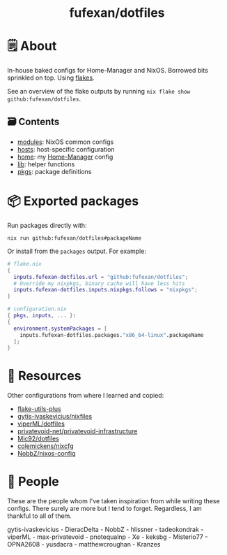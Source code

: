 <h1 align="center">fufexan/dotfiles</h1>

# 🗒 About

In-house baked configs for Home-Manager and NixOS. Borrowed bits sprinkled on
top. Using [flakes](https://nixos.wiki/wiki/Flakes).

See an overview of the flake outputs by running
`nix flake show github:fufexan/dotfiles`.

## 🗃️  Contents

- [modules](modules): NixOS common configs
- [hosts](hosts): host-specific configuration
- [home](home): my [Home-Manager](https://github.com/nix-community/home-manager) config
- [lib](lib): helper functions
- [pkgs](pkgs): package definitions

# 📦 Exported packages

Run packages directly with:

```console
nix run github:fufexan/dotfiles#packageName
```

Or install from the `packages` output. For example:

```nix
# flake.nix
{
  inputs.fufexan-dotfiles.url = "github:fufexan/dotfiles";
  # Override my nixpkgs, binary cache will have less hits
  inputs.fufexan-dotfiles.inputs.nixpkgs.follows = "nixpkgs";
}

# configuration.nix
{ pkgs, inputs, ... }:
{
  environment.systemPackages = [
    inputs.fufexan-dotfiles.packages."x86_64-linux".packageName
  ];
}
```

# 💾 Resources

Other configurations from where I learned and copied:

- [flake-utils-plus](https://github.com/gytis-ivaskevicius/flake-utils-plus)
- [gytis-ivaskevicius/nixfiles](https://github.com/gytis-ivaskevicius/nixfiles)
- [viperML/dotfiles](https://github.com/viperML/dotfiles)
- [privatevoid-net/privatevoid-infrastructure](https://github.com/privatevoid-net/privatevoid-infrastructure)
- [Mic92/dotfiles](https://github.com/Mic92/dotfiles)
- [colemickens/nixcfg](https://github.com/colemickens/nixcfg)
- [NobbZ/nixos-config](https://github.com/NobbZ/nixos-config)

# 👥 People

These are the people whom I've taken inspiration from while writing these
configs. There surely are more but I tend to forget. Regardless, I am thankful
to all of them.

gytis-ivaskevicius - DieracDelta - NobbZ - hlissner - tadeokondrak - viperML -
max-privatevoid - pnotequalnp - Xe - keksbg - Misterio77 - OPNA2608 -
yusdacra - matthewcroughan - Kranzes
